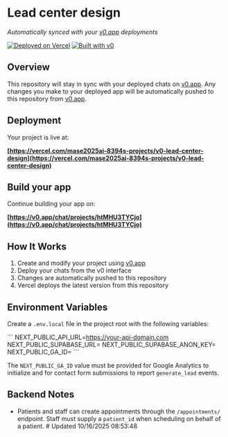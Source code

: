 # Lead center design

*Automatically synced with your [v0.app](https://v0.app) deployments*

[![Deployed on Vercel](https://img.shields.io/badge/Deployed%20on-Vercel-black?style=for-the-badge&logo=vercel)](https://vercel.com/mase2025ai-8394s-projects/v0-lead-center-design)
[![Built with v0](https://img.shields.io/badge/Built%20with-v0.app-black?style=for-the-badge)](https://v0.app/chat/projects/htMHU3TYCjo)

## Overview

This repository will stay in sync with your deployed chats on [v0.app](https://v0.app).
Any changes you make to your deployed app will be automatically pushed to this repository from [v0.app](https://v0.app).

## Deployment

Your project is live at:

**[https://vercel.com/mase2025ai-8394s-projects/v0-lead-center-design](https://vercel.com/mase2025ai-8394s-projects/v0-lead-center-design)**

## Build your app

Continue building your app on:

**[https://v0.app/chat/projects/htMHU3TYCjo](https://v0.app/chat/projects/htMHU3TYCjo)**

## How It Works

1. Create and modify your project using [v0.app](https://v0.app)
2. Deploy your chats from the v0 interface
3. Changes are automatically pushed to this repository
4. Vercel deploys the latest version from this repository

## Environment Variables

Create a `.env.local` file in the project root with the following variables:

\`\`\`
NEXT_PUBLIC_API_URL=<https://your-api-domain.com>
NEXT_PUBLIC_SUPABASE_URL=<your-supabase-url>
NEXT_PUBLIC_SUPABASE_ANON_KEY=<your-supabase-anon-key>
NEXT_PUBLIC_GA_ID=<your-google-analytics-id>
\`\`\`

The `NEXT_PUBLIC_GA_ID` value must be provided for Google Analytics to initialize and for contact form submissions to report `generate_lead` events.

## Backend Notes

- Patients and staff can create appointments through the `/appointments/` endpoint. Staff must supply a `patient_id` when scheduling on behalf of a patient.
#   U p d a t e d   1 0 / 1 6 / 2 0 2 5   0 8 : 5 3 : 4 8  
 